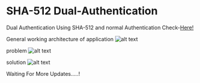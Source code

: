 # SHA-512 Dual-Authentication
Dual Authentication Using SHA-512 and normal Authentication 
Check-[Here!](https://mynenivarun.pythonanywhere.com)

General working architecture of application 
![alt text](https://github.com/varun-0007/Dual-Authentication/blob/main/general.png "general")

problem
![alt text](https://github.com/varun-0007/Dual-Authentication/blob/main/problem.png "problem")

solution
![alt text](https://github.com/varun-0007/Dual-Authentication/blob/main/solution.png "solution")

Waiting For More Updates.....!
